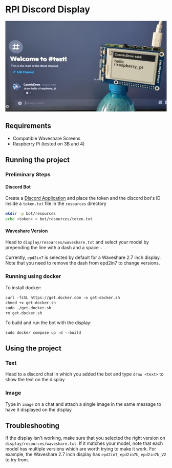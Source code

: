 # RPI Discord Display
<img src="readmepic.png">

## Requirements
* Compatible Waveshare Screens
* Raspberry Pi (tested on 3B and 4)

## Running the project
### Preliminary Steps
#### Discord Bot
Create a [Discord Application](https://discord.com/developers/applications) and place the token and the discord bot's ID inside a `token.txt` file in the `resources` directory
```sh
mkdir -p bot/resources
echo <token> > bot/resources/token.txt
```

#### Waveshare Version
Head to `display/resources/waveshare.txt` and select your model by prepending the line with a dash and a space `- `. 

Currently, `epd2in7` is selected by default for a Waveshare 2.7 inch display. Note that you need to remove the dash from epd2in7 to change versions.

### Running using docker
To install docker:
```
curl -fsSL https://get.docker.com -o get-docker.sh
chmod +x get-docker.sh
sudo ./get-docker.sh
rm get-docker.sh
```

To build and run the bot with the display:
```
sudo docker compose up -d --build
```

## Using the project
### Text
Head to a discord chat in which you added the bot and type `draw <text>` to show the text on the display

### Image
Type in `image` on a chat and attach a single image in the same message to have it displayed on the display

## Troubleshooting
If the display isn't working, make sure that you selected the right version on `display/resources/waveshare.txt`. If it matches your model, note that each model has multiple versions which are worth trying to make it work. For example, the Waveshare 2.7 inch display has `epd2in7`, `epd2in7b`, `epd2in7b_V2` to try from.

